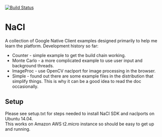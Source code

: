 [![Build Status](https://travis-ci.org/RKalkani/NaCl.svg?branch=master)](https://travis-ci.org/RKalkani/NaCl)

NaCl
====

A collection of Google Native Client examples designed primarily to help me learn the platform.
Development history so far:

- Counter - simple example to get the build chain working.
- Monte Carlo - a more complicated example to use user input and background threads.
- ImageProc - use OpenCV naclport for image processing in the browser.
- Simple - found out there are some example files in the distribution 
  that simplify things.  This is why it can be a good idea to read the doc 
  occasionally.

Setup
-----
Please see setup.txt for steps needed to install NaCl SDK and naclports on Ubuntu 14.04.  
This works on Amazon AWS t2.micro instance so should be easy to get up and running.
